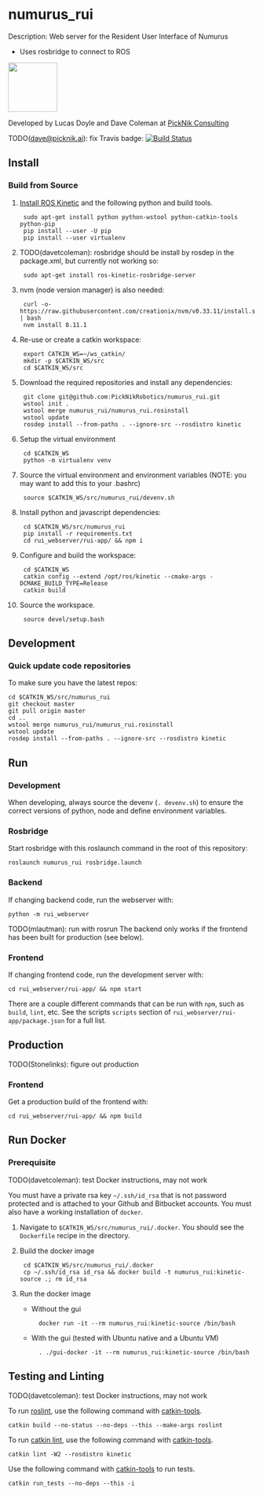 # numurus_rui

Description: Web server for the Resident User Interface of Numurus

- Uses rosbridge to connect to ROS

<img src="https://picknik.ai/images/logo.jpg" width="100">

Developed by Lucas Doyle and Dave Coleman at [PickNik Consulting](http://picknik.ai/)

TODO(dave@picknik.ai): fix Travis badge:
[![Build Status](https://travis-ci.com/PickNikRobotics/numurus_rui.svg?token=o9hPQnr2kShM9ckDs6J8&branch=master)](https://travis-ci.com/PickNikRobotics/numurus_rui)

## Install

### Build from Source

1. [Install ROS Kinetic](http://wiki.ros.org/kinetic/Installation/Ubuntu) and the following python and build tools.

        sudo apt-get install python python-wstool python-catkin-tools python-pip
        pip install --user -U pip
        pip install --user virtualenv

1. TODO(davetcoleman): rosbridge should be install by rosdep in the package.xml, but currently not working so:

        sudo apt-get install ros-kinetic-rosbridge-server

1. nvm (node version manager) is also needed:

        curl -o- https://raw.githubusercontent.com/creationix/nvm/v0.33.11/install.sh | bash
        nvm install 8.11.1

1. Re-use or create a catkin workspace:

        export CATKIN_WS=~/ws_catkin/
        mkdir -p $CATKIN_WS/src
        cd $CATKIN_WS/src

1. Download the required repositories and install any dependencies:

        git clone git@github.com:PickNikRobotics/numurus_rui.git
        wstool init .
        wstool merge numurus_rui/numurus_rui.rosinstall
        wstool update
        rosdep install --from-paths . --ignore-src --rosdistro kinetic

1. Setup the virtual environment

        cd $CATKIN_WS
        python -m virtualenv venv

1. Source the virtual environment and environment variables (NOTE: you may want to add this to your .bashrc)

        source $CATKIN_WS/src/numurus_rui/devenv.sh

1. Install python and javascript dependencies:

        cd $CATKIN_WS/src/numurus_rui
        pip install -r requirements.txt
        cd rui_webserver/rui-app/ && npm i

1. Configure and build the workspace:

        cd $CATKIN_WS
        catkin config --extend /opt/ros/kinetic --cmake-args -DCMAKE_BUILD_TYPE=Release
        catkin build

1. Source the workspace.

        source devel/setup.bash


## Development

### Quick update code repositories

To make sure you have the latest repos:

    cd $CATKIN_WS/src/numurus_rui
    git checkout master
    git pull origin master
    cd ..
    wstool merge numurus_rui/numurus_rui.rosinstall
    wstool update
    rosdep install --from-paths . --ignore-src --rosdistro kinetic

## Run

### Development

When developing, always source the devenv (`. devenv.sh`) to ensure the correct versions of python, node and define environment variables.

### Rosbridge

Start rosbridge with this roslaunch command in the root of this repository:

    roslaunch numurus_rui rosbridge.launch

### Backend

If changing backend code, run the webserver with:

    python -m rui_webserver

TODO(mlautman): run with rosrun
The backend only works if the frontend has been built for production (see below).

### Frontend

If changing frontend code, run the development server with:

    cd rui_webserver/rui-app/ && npm start

There are a couple different commands that can be run with `npm`, such as `build`, `lint`, etc. See the scripts `scripts` section of `rui_webserver/rui-app/package.json` for a full list.

## Production

TODO(Stonelinks): figure out production

### Frontend

Get a production build of the frontend with:

    cd rui_webserver/rui-app/ && npm build

## Run Docker

### Prerequisite

TODO(davetcoleman): test Docker instructions, may not work

You must have a private rsa key `~/.ssh/id_rsa` that is not password protected and is attached to your Github and Bitbucket accounts. You must also have a working installation of `docker`.

1. Navigate to `$CATKIN_WS/src/numurus_rui/.docker`. You should see the `Dockerfile` recipe in the directory.

1. Build the docker image

        cd $CATKIN_WS/src/numurus_rui/.docker
        cp ~/.ssh/id_rsa id_rsa && docker build -t numurus_rui:kinetic-source .; rm id_rsa

1. Run the docker image

    * Without the gui

            docker run -it --rm numurus_rui:kinetic-source /bin/bash

    * With the gui (tested with Ubuntu native and a Ubuntu VM)

            . ./gui-docker -it --rm numurus_rui:kinetic-source /bin/bash

## Testing and Linting

TODO(davetcoleman): test Docker instructions, may not work

To run [roslint](http://wiki.ros.org/roslint), use the following command with [catkin-tools](https://catkin-tools.readthedocs.org/).

    catkin build --no-status --no-deps --this --make-args roslint

To run [catkin lint](https://pypi.python.org/pypi/catkin_lint), use the following command with [catkin-tools](https://catkin-tools.readthedocs.org/).

    catkin lint -W2 --rosdistro kinetic

Use the following command with [catkin-tools](https://catkin-tools.readthedocs.org/) to run tests.

    catkin run_tests --no-deps --this -i
